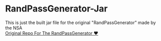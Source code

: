 # RandPassGenerator-Jar
This is just the built jar file for the original "RandPassGenerator" made by the NSA
<br><a href="https://github.com/nsacyber/RandPassGenerator">Original Repo For The RandPassGenerator ♥</a><br><br>
